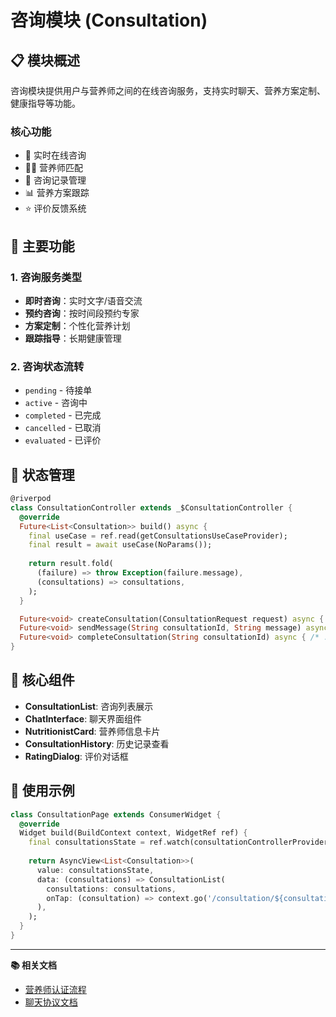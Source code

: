 # 咨询模块 (Consultation)

## 📋 模块概述

咨询模块提供用户与营养师之间的在线咨询服务，支持实时聊天、营养方案定制、健康指导等功能。

### 核心功能
- 💬 实时在线咨询
- 👨‍⚕️ 营养师匹配
- 📝 咨询记录管理
- 📊 营养方案跟踪
- ⭐ 评价反馈系统

## 🎯 主要功能

### 1. 咨询服务类型
- **即时咨询**：实时文字/语音交流
- **预约咨询**：按时间段预约专家
- **方案定制**：个性化营养计划
- **跟踪指导**：长期健康管理

### 2. 咨询状态流转
- `pending` - 待接单
- `active` - 咨询中
- `completed` - 已完成
- `cancelled` - 已取消
- `evaluated` - 已评价

## 🔌 状态管理

```dart
@riverpod
class ConsultationController extends _$ConsultationController {
  @override
  Future<List<Consultation>> build() async {
    final useCase = ref.read(getConsultationsUseCaseProvider);
    final result = await useCase(NoParams());
    
    return result.fold(
      (failure) => throw Exception(failure.message),
      (consultations) => consultations,
    );
  }

  Future<void> createConsultation(ConsultationRequest request) async { /* ... */ }
  Future<void> sendMessage(String consultationId, String message) async { /* ... */ }
  Future<void> completeConsultation(String consultationId) async { /* ... */ }
}
```

## 📱 核心组件

- **ConsultationList**: 咨询列表展示
- **ChatInterface**: 聊天界面组件
- **NutritionistCard**: 营养师信息卡片
- **ConsultationHistory**: 历史记录查看
- **RatingDialog**: 评价对话框

## 🚀 使用示例

```dart
class ConsultationPage extends ConsumerWidget {
  @override
  Widget build(BuildContext context, WidgetRef ref) {
    final consultationsState = ref.watch(consultationControllerProvider);
    
    return AsyncView<List<Consultation>>(
      value: consultationsState,
      data: (consultations) => ConsultationList(
        consultations: consultations,
        onTap: (consultation) => context.go('/consultation/${consultation.id}'),
      ),
    );
  }
}
```

---

**📚 相关文档**
- [营养师认证流程](./docs/NUTRITIONIST_AUTH.md)
- [聊天协议文档](./docs/CHAT_PROTOCOL.md)
